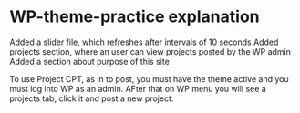 # WP-theme-practice explanation


Added a slider file, which refreshes after intervals of 10 seconds
Added projects section, where an user can view projects posted by the WP admin
Added a section about purpose of this site


To use Project CPT, as in to post, you must have the theme active and you must log into WP as an admin. AFter that on WP menu you will see a projects tab, click it and post a new project.


